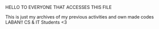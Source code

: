 HELLO TO EVERYONE THAT ACCESSES THIS FILE

This is just my archives of my previous activities and own made codes
LABAN!! CS & IT Students <3
